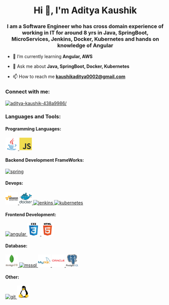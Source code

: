 <h1 align="center">Hi 👋, I'm Aditya Kaushik</h1>
<h3 align="center">I am a Software Engineer who has cross domain experience of working in IT for around 8 yrs in Java, SpringBoot, MicroServices, Jenkins, Docker, Kubernetes and hands on knowledge of Angular</h3>

- 🌱 I’m currently learning **Angular, AWS**

- 💬 Ask me about **Java, SpringBoot, Docker, Kubernetes**

- 📫 How to reach me **kaushikaditya0002@gmail.com**

<h3 align="left">Connect with me:</h3>
<p align="left">
<a href="https://linkedin.com/in/aditya-kaushik-438a9986/" target="blank"><img align="center" src="https://raw.githubusercontent.com/rahuldkjain/github-profile-readme-generator/master/src/images/icons/Social/linked-in-alt.svg" alt="aditya-kaushik-438a9986/" height="30" width="40" /></a>
</p>

<h3 align="left">Languages and Tools:</h3>
<h4 align="left">Programming Languages:</h4>
<p align="left"> 
 <a href="https://www.java.com" target="_blank"> 
 <img src="https://raw.githubusercontent.com/devicons/devicon/master/icons/java/java-original.svg" alt="java" width="40"height="40"/> 
 </a>  
  <a href="https://developer.mozilla.org/en-US/docs/Web/JavaScript" target="_blank"> 
 <img src="https://raw.githubusercontent.com/devicons/devicon/master/icons/javascript/javascript-original.svg" alt="javascript" width="40" height="40"/> 
 </a> 
</p>
<h4 align="left">Backend Development FrameWorks:</h4>
<p align="left"> 
 <a href="https://spring.io/" target="_blank"> 
 <img src="https://www.vectorlogo.zone/logos/springio/springio-icon.svg" alt="spring" width="40" height="40"/>
 </a> 
 </p>
<h4 align="left">Devops:</h4>
<p align="left"> 
<a href="https://aws.amazon.com" target="_blank"> 
<img src="https://raw.githubusercontent.com/devicons/devicon/master/icons/amazonwebservices/amazonwebservices-original-wordmark.svg" alt="aws" width="40" height="40"/>
 </a> 
<a href="https://www.docker.com/" target="_blank">
 <img src="https://raw.githubusercontent.com/devicons/devicon/master/icons/docker/docker-original-wordmark.svg" alt="docker" width="40" height="40"/>
 </a>
  <a href="https://www.jenkins.io" target="_blank"> 
 <img src="https://www.vectorlogo.zone/logos/jenkins/jenkins-icon.svg" alt="jenkins" width="40" height="40"/> 
 </a> 
 <a href="https://kubernetes.io" target="_blank"> 
 <img src="https://www.vectorlogo.zone/logos/kubernetes/kubernetes-icon.svg" alt="kubernetes" width="40" height="40"/>
 </a> 
 </p>

<h4 align="left">Frontend Development:</h4>
<p align="left"> 
<a href="https://angular.io" target="_blank">
 <img src="https://angular.io/assets/images/logos/angular/angular.svg" alt="angular" width="40" height="40"/>
 </a> 
  <a href="https://www.w3schools.com/css/" target="_blank"> 
 <img src="https://raw.githubusercontent.com/devicons/devicon/master/icons/css3/css3-original-wordmark.svg" alt="css3" width="40" height="40"/> 
 </a> 
  <a href="https://www.w3.org/html/" target="_blank"> 
 <img src="https://raw.githubusercontent.com/devicons/devicon/master/icons/html5/html5-original-wordmark.svg" alt="html5" width="40" height="40"/> 
 </a> 
 </p>

<h4 align="left">Database:</h4>
<p align="left"> 

 <a href="https://www.mongodb.com/" target="_blank">
 <img src="https://raw.githubusercontent.com/devicons/devicon/master/icons/mongodb/mongodb-original-wordmark.svg" alt="mongodb" width="40" height="40"/> 
 </a> 
 <a href="https://www.microsoft.com/en-us/sql-server" target="_blank"> 
 <img src="https://www.svgrepo.com/show/303229/microsoft-sql-server-logo.svg" alt="mssql" width="40" height="40"/>
 </a>
 <a href="https://www.mysql.com/" target="_blank"> 
 <img src="https://raw.githubusercontent.com/devicons/devicon/master/icons/mysql/mysql-original-wordmark.svg" alt="mysql" width="40" height="40"/>
 </a> 
 <a href="https://www.oracle.com/" target="_blank"> 
 <img src="https://raw.githubusercontent.com/devicons/devicon/master/icons/oracle/oracle-original.svg" alt="oracle" width="40" height="40"/>
 </a> 
 <a href="https://www.postgresql.org" target="_blank">
 <img src="https://raw.githubusercontent.com/devicons/devicon/master/icons/postgresql/postgresql-original-wordmark.svg" alt="postgresql" width="40" height="40"/>
 </a>
 </p>
 <h4 align="left">Other:</h4>
<p align="left"> 
 <a href="https://git-scm.com/" target="_blank">
 <img src="https://www.vectorlogo.zone/logos/git-scm/git-scm-icon.svg" alt="git" width="40" height="40"/> 
 </a> 
  <a href="https://www.linux.org/" target="_blank"> 
 <img src="https://raw.githubusercontent.com/devicons/devicon/master/icons/linux/linux-original.svg" alt="linux" width="40" height="40"/> 
 </a>
 </p>
